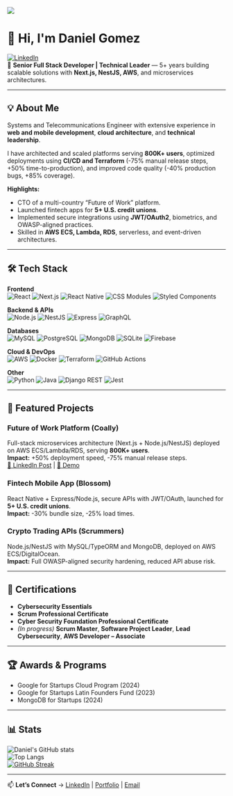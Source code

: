 [![](https://visitcount.itsvg.in/api?id=danielordonezg&icon=0&color=0)](https://visitcount.itsvg.in)

# 👋 Hi, I'm Daniel Gomez  
[![LinkedIn](https://img.shields.io/badge/Daniel%20Gomez-%230077B5.svg?logo=linkedin&logoColor=white)](https://www.linkedin.com/in/daniel-alexander-gomez-ordo%C3%B1ez-055b201aa/)  
🚀 **Senior Full Stack Developer | Technical Leader** — 5+ years building scalable solutions with **Next.js, NestJS, AWS**, and microservices architectures.

---

## 💡 About Me
Systems and Telecommunications Engineer with extensive experience in **web and mobile development**, **cloud architecture**, and **technical leadership**.  

I have architected and scaled platforms serving **800K+ users**, optimized deployments using **CI/CD and Terraform** (-75% manual release steps, +50% time-to-production), and improved code quality (-40% production bugs, +85% coverage).

**Highlights:**
- CTO of a multi-country “Future of Work” platform.
- Launched fintech apps for **5+ U.S. credit unions**.
- Implemented secure integrations using **JWT/OAuth2**, biometrics, and OWASP-aligned practices.
- Skilled in **AWS ECS, Lambda, RDS**, serverless, and event-driven architectures.

---

## 🛠️ Tech Stack

**Frontend**  
![React](https://img.shields.io/badge/React-%2320232a.svg?&logo=react&logoColor=%2361DAFB) ![Next.js](https://img.shields.io/badge/Next.js-000?logo=nextdotjs) ![React Native](https://img.shields.io/badge/ReactNative-20232a?logo=react&logoColor=61DAFB) ![CSS Modules](https://img.shields.io/badge/CSS%20Modules-blue) ![Styled Components](https://img.shields.io/badge/Styled_Components-DB7093?logo=styledcomponents)

**Backend & APIs**  
![Node.js](https://img.shields.io/badge/Node.js-339933?logo=nodedotjs&logoColor=fff) ![NestJS](https://img.shields.io/badge/NestJS-E0234E?logo=nestjs&logoColor=fff) ![Express](https://img.shields.io/badge/Express-000?logo=express) ![GraphQL](https://img.shields.io/badge/GraphQL-E10098?logo=graphql)

**Databases**  
![MySQL](https://img.shields.io/badge/MySQL-4479A1?logo=mysql&logoColor=fff) ![PostgreSQL](https://img.shields.io/badge/PostgreSQL-4169E1?logo=postgresql&logoColor=fff) ![MongoDB](https://img.shields.io/badge/MongoDB-4ea94b?logo=mongodb&logoColor=white) ![SQLite](https://img.shields.io/badge/SQLite-003B57?logo=sqlite) ![Firebase](https://img.shields.io/badge/Firebase-039BE5?logo=firebase)

**Cloud & DevOps**  
![AWS](https://img.shields.io/badge/AWS-FF9900?logo=amazonaws) ![Docker](https://img.shields.io/badge/Docker-2496ED?logo=docker&logoColor=fff) ![Terraform](https://img.shields.io/badge/Terraform-623CE4?logo=terraform) ![GitHub Actions](https://img.shields.io/badge/GitHub_Actions-2088FF?logo=githubactions)

**Other**  
![Python](https://img.shields.io/badge/Python-3776AB?logo=python) ![Java](https://img.shields.io/badge/Java-ED8B00?logo=openjdk) ![Django REST](https://img.shields.io/badge/Django%20REST-092E20?logo=django) ![Jest](https://img.shields.io/badge/Jest-C21325?logo=jest)

---

## 🚀 Featured Projects

### **Future of Work Platform** (Coally)  
Full-stack microservices architecture (Next.js + Node.js/NestJS) deployed on AWS ECS/Lambda/RDS, serving **800K+ users**.  
**Impact:** +50% deployment speed, -75% manual release steps.  
[🔗 LinkedIn Post](#) | [🔗 Demo](#)

### **Fintech Mobile App** (Blossom)  
React Native + Express/Node.js, secure APIs with JWT/OAuth, launched for **5+ U.S. credit unions**.  
**Impact:** -30% bundle size, -25% load times.  

### **Crypto Trading APIs** (Scrummers)  
Node.js/NestJS with MySQL/TypeORM and MongoDB, deployed on AWS ECS/DigitalOcean.  
**Impact:** Full OWASP-aligned security hardening, reduced API abuse risk.

---

## 📜 Certifications
- **Cybersecurity Essentials**
- **Scrum Professional Certificate**
- **Cyber Security Foundation Professional Certificate**
- *(In progress)* **Scrum Master**, **Software Project Leader**, **Lead Cybersecurity**, **AWS Developer – Associate**

---

## 🏆 Awards & Programs
- Google for Startups Cloud Program (2024)  
- Google for Startups Latin Founders Fund (2023)  
- MongoDB for Startups (2024)

---

## 📊 Stats
![Daniel's GitHub stats](https://github-readme-stats.vercel.app/api?username=danielordonezg&show_icons=true&theme=radical)  
![Top Langs](https://github-readme-stats.vercel.app/api/top-langs/?username=danielordonezg&layout=compact&theme=radical)  
[![GitHub Streak](https://streak-stats.demolab.com/?user=danielordonezg&theme=radical)](https://git.io/streak-stats)

---

📫 **Let’s Connect** → [LinkedIn](https://www.linkedin.com/in/daniel-alexander-gomez-ordo%C3%B1ez-055b201aa/) | [Portfolio](#) | [Email](mailto:dgomez.new@gmail.com)
